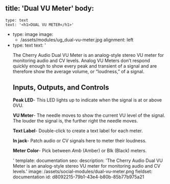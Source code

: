 title: 'Dual VU Meter'
body:
  -
    type: text
    text: '<h1>DUAL VU METER</h1>'
  -
    type: image
    image:
      - /assets/modules/ug_dual-vu-meter.jpg
    alignment: left
  -
    type: text
    text: '<p>The Cherry Audio Dual VU Meter is an analog-style stereo VU meter for monitoring audio and CV levels. Analog VU Meters don’t respond quickly enough to show every peak and transient of a signal and are therefore show the average volume, or “loudness,” of a signal.</p><h2>Inputs, Outputs, and Controls</h2><p><strong>Peak LED</strong>- This LED lights up to indicate when the signal is at or above 0VU.</p><p><strong>VU Meter</strong>- The needle moves to show the current VU level of the signal. The louder the signal is, the further right the needle moves.</p><p><strong>Text Label</strong>- Double-click to create a text label for each meter.</p><p><strong>In jack</strong>- Patch audio or CV signals here to meter their loudness.</p><p><strong>Meter Color</strong>- Pick between <em>Amb </em>(Amber) or Blk (Black) meters.</p>'
template: documentation
seo:
  description: 'The Cherry Audio Dual VU Meter is an analog-style stereo VU meter for monitoring audio and CV levels.'
  image: /assets/social-modules/dual-vu-meter.png
fieldset: documentation
id: d8092215-79b1-43e4-b80b-85b77b975a21
